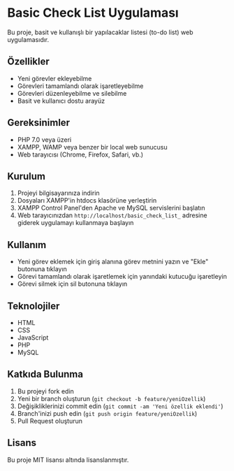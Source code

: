 # Basic Check List Uygulaması

Bu proje, basit ve kullanışlı bir yapılacaklar listesi (to-do list) web uygulamasıdır.

## Özellikler

- Yeni görevler ekleyebilme
- Görevleri tamamlandı olarak işaretleyebilme
- Görevleri düzenleyebilme ve silebilme
- Basit ve kullanıcı dostu arayüz

## Gereksinimler

- PHP 7.0 veya üzeri
- XAMPP, WAMP veya benzer bir local web sunucusu
- Web tarayıcısı (Chrome, Firefox, Safari, vb.)

## Kurulum

1. Projeyi bilgisayarınıza indirin
2. Dosyaları XAMPP'in htdocs klasörüne yerleştirin
3. XAMPP Control Panel'den Apache ve MySQL servislerini başlatın
4. Web tarayıcınızdan `http://localhost/basic_check_list_` adresine giderek uygulamayı kullanmaya başlayın

## Kullanım

- Yeni görev eklemek için giriş alanına görev metnini yazın ve "Ekle" butonuna tıklayın
- Görevi tamamlandı olarak işaretlemek için yanındaki kutucuğu işaretleyin
- Görevi silmek için sil butonuna tıklayın

## Teknolojiler

- HTML
- CSS
- JavaScript
- PHP
- MySQL

## Katkıda Bulunma

1. Bu projeyi fork edin
2. Yeni bir branch oluşturun (`git checkout -b feature/yeniOzellik`)
3. Değişikliklerinizi commit edin (`git commit -am 'Yeni özellik eklendi'`)
4. Branch'inizi push edin (`git push origin feature/yeniOzellik`)
5. Pull Request oluşturun

## Lisans

Bu proje MIT lisansı altında lisanslanmıştır.
